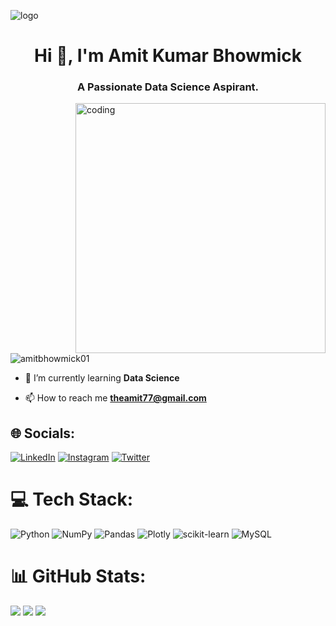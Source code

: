 ![logo](https://about.fb.com/de/wp-content/uploads/sites/10/2019/09/data_portabilityprivacy_banner_003-1.gif?fit=1440%2C472)
<h1 align="center">Hi 👋, I'm Amit Kumar Bhowmick</h1>
<h3 align="center">A Passionate Data Science Aspirant.</h3>

<img align="right" alt="coding" width="400" src="https://cdn.dribbble.com/users/926537/screenshots/4502924/python-2.gif">

<p align="left"> <img src="https://komarev.com/ghpvc/?username=amitbhowmick01&label=Profile%20views&color=0e75b6&style=flat" alt="amitbhowmick01" /> </p>

- 🌱 I’m currently learning **Data Science**

- 📫 How to reach me **theamit77@gmail.com**

## 🌐 Socials:
[![LinkedIn](https://img.shields.io/badge/LinkedIn-%230077B5.svg?logo=linkedin&logoColor=white)](https://linkedin.com/in/https://www.linkedin.com/in/amit-bhowmick1995/) [![Instagram](https://img.shields.io/badge/Instagram-%23E4405F.svg?logo=Instagram&logoColor=white)](https://instagram.com/https://www.instagram.com/__the_amit_05_____/) [![Twitter](https://img.shields.io/badge/Twitter-%231DA1F2.svg?logo=Twitter&logoColor=white)](https://twitter.com/https://twitter.com/TheAMIT77)

# 💻 Tech Stack:
![Python](https://img.shields.io/badge/python-3670A0?style=plastic&logo=python&logoColor=ffdd54) ![NumPy](https://img.shields.io/badge/numpy-%23013243.svg?style=plastic&logo=numpy&logoColor=white) ![Pandas](https://img.shields.io/badge/pandas-%23150458.svg?style=plastic&logo=pandas&logoColor=white) ![Plotly](https://img.shields.io/badge/Plotly-%233F4F75.svg?style=plastic&logo=plotly&logoColor=white) ![scikit-learn](https://img.shields.io/badge/scikit--learn-%23F7931E.svg?style=plastic&logo=scikit-learn&logoColor=white) ![MySQL](https://img.shields.io/badge/mysql-%2300f.svg?style=plastic&logo=mysql&logoColor=white)

# 📊 GitHub Stats:
![](https://github-readme-stats.vercel.app/api?username=AmitBhowmick01&theme=algolia&hide_border=false&include_all_commits=false&count_private=false)
![](https://github-readme-streak-stats.herokuapp.com/?user=AmitBhowmick01&theme=algolia&hide_border=false) ![](https://github-readme-stats.vercel.app/api/top-langs/?username=AmitBhowmick01&theme=algolia&hide_border=false&include_all_commits=false&count_private=false&layout=compact)
